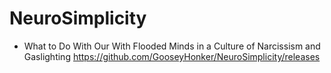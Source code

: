 # NeuroSimplicity 
- What to Do With Our With Flooded Minds in a Culture of Narcissism and Gaslighting
https://github.com/GooseyHonker/NeuroSimplicity/releases
